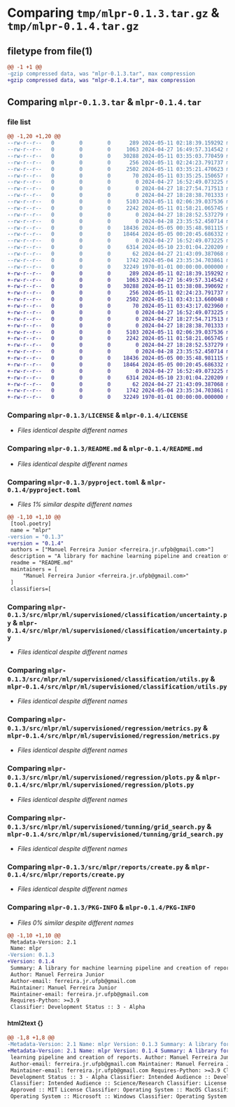 # Comparing `tmp/mlpr-0.1.3.tar.gz` & `tmp/mlpr-0.1.4.tar.gz`

## filetype from file(1)

```diff
@@ -1 +1 @@
-gzip compressed data, was "mlpr-0.1.3.tar", max compression
+gzip compressed data, was "mlpr-0.1.4.tar", max compression
```

## Comparing `mlpr-0.1.3.tar` & `mlpr-0.1.4.tar`

### file list

```diff
@@ -1,20 +1,20 @@
--rw-r--r--   0        0        0      289 2024-05-11 02:18:39.159292 mlpr-0.1.3/CHANGELOG.md
--rw-r--r--   0        0        0     1063 2024-04-27 16:49:57.314542 mlpr-0.1.3/LICENSE
--rw-r--r--   0        0        0    30288 2024-05-11 03:35:03.770459 mlpr-0.1.3/README.md
--rw-r--r--   0        0        0      256 2024-05-11 02:24:23.791737 mlpr-0.1.3/SECURITY.md
--rw-r--r--   0        0        0     2502 2024-05-11 03:35:21.470623 mlpr-0.1.3/pyproject.toml
--rw-r--r--   0        0        0       70 2024-05-11 03:35:25.150657 mlpr-0.1.3/src/mlpr/__init__.py
--rw-r--r--   0        0        0        0 2024-04-27 16:52:49.073225 mlpr-0.1.3/src/mlpr/ml/__init__.py
--rw-r--r--   0        0        0        0 2024-04-27 18:27:54.717513 mlpr-0.1.3/src/mlpr/ml/supervisioned/__init__.py
--rw-r--r--   0        0        0        0 2024-04-27 18:28:38.701333 mlpr-0.1.3/src/mlpr/ml/supervisioned/classification/__init__.py
--rw-r--r--   0        0        0     5103 2024-05-11 02:06:39.037536 mlpr-0.1.3/src/mlpr/ml/supervisioned/classification/uncertainty.py
--rw-r--r--   0        0        0     2242 2024-05-11 01:58:21.065745 mlpr-0.1.3/src/mlpr/ml/supervisioned/classification/utils.py
--rw-r--r--   0        0        0        0 2024-04-27 18:28:52.537279 mlpr-0.1.3/src/mlpr/ml/supervisioned/forecasting/__init__.py
--rw-r--r--   0        0        0        0 2024-04-28 23:35:52.450714 mlpr-0.1.3/src/mlpr/ml/supervisioned/regression/__init__.py
--rw-r--r--   0        0        0    18436 2024-05-05 00:35:48.981115 mlpr-0.1.3/src/mlpr/ml/supervisioned/regression/metrics.py
--rw-r--r--   0        0        0    18464 2024-05-05 00:20:45.686332 mlpr-0.1.3/src/mlpr/ml/supervisioned/regression/plots.py
--rw-r--r--   0        0        0        0 2024-04-27 16:52:49.073225 mlpr-0.1.3/src/mlpr/ml/supervisioned/tunning/__init__.py
--rw-r--r--   0        0        0     6314 2024-05-10 23:01:04.220209 mlpr-0.1.3/src/mlpr/ml/supervisioned/tunning/grid_search.py
--rw-r--r--   0        0        0       62 2024-04-27 21:43:09.387068 mlpr-0.1.3/src/mlpr/reports/__init__.py
--rw-r--r--   0        0        0     1742 2024-05-04 23:35:34.703861 mlpr-0.1.3/src/mlpr/reports/create.py
--rw-r--r--   0        0        0    32249 1970-01-01 00:00:00.000000 mlpr-0.1.3/PKG-INFO
+-rw-r--r--   0        0        0      289 2024-05-11 02:18:39.159292 mlpr-0.1.4/CHANGELOG.md
+-rw-r--r--   0        0        0     1063 2024-04-27 16:49:57.314542 mlpr-0.1.4/LICENSE
+-rw-r--r--   0        0        0    30288 2024-05-11 03:38:08.390692 mlpr-0.1.4/README.md
+-rw-r--r--   0        0        0      256 2024-05-11 02:24:23.791737 mlpr-0.1.4/SECURITY.md
+-rw-r--r--   0        0        0     2502 2024-05-11 03:43:13.660048 mlpr-0.1.4/pyproject.toml
+-rw-r--r--   0        0        0       70 2024-05-11 03:43:17.023960 mlpr-0.1.4/src/mlpr/__init__.py
+-rw-r--r--   0        0        0        0 2024-04-27 16:52:49.073225 mlpr-0.1.4/src/mlpr/ml/__init__.py
+-rw-r--r--   0        0        0        0 2024-04-27 18:27:54.717513 mlpr-0.1.4/src/mlpr/ml/supervisioned/__init__.py
+-rw-r--r--   0        0        0        0 2024-04-27 18:28:38.701333 mlpr-0.1.4/src/mlpr/ml/supervisioned/classification/__init__.py
+-rw-r--r--   0        0        0     5103 2024-05-11 02:06:39.037536 mlpr-0.1.4/src/mlpr/ml/supervisioned/classification/uncertainty.py
+-rw-r--r--   0        0        0     2242 2024-05-11 01:58:21.065745 mlpr-0.1.4/src/mlpr/ml/supervisioned/classification/utils.py
+-rw-r--r--   0        0        0        0 2024-04-27 18:28:52.537279 mlpr-0.1.4/src/mlpr/ml/supervisioned/forecasting/__init__.py
+-rw-r--r--   0        0        0        0 2024-04-28 23:35:52.450714 mlpr-0.1.4/src/mlpr/ml/supervisioned/regression/__init__.py
+-rw-r--r--   0        0        0    18436 2024-05-05 00:35:48.981115 mlpr-0.1.4/src/mlpr/ml/supervisioned/regression/metrics.py
+-rw-r--r--   0        0        0    18464 2024-05-05 00:20:45.686332 mlpr-0.1.4/src/mlpr/ml/supervisioned/regression/plots.py
+-rw-r--r--   0        0        0        0 2024-04-27 16:52:49.073225 mlpr-0.1.4/src/mlpr/ml/supervisioned/tunning/__init__.py
+-rw-r--r--   0        0        0     6314 2024-05-10 23:01:04.220209 mlpr-0.1.4/src/mlpr/ml/supervisioned/tunning/grid_search.py
+-rw-r--r--   0        0        0       62 2024-04-27 21:43:09.387068 mlpr-0.1.4/src/mlpr/reports/__init__.py
+-rw-r--r--   0        0        0     1742 2024-05-04 23:35:34.703861 mlpr-0.1.4/src/mlpr/reports/create.py
+-rw-r--r--   0        0        0    32249 1970-01-01 00:00:00.000000 mlpr-0.1.4/PKG-INFO
```

### Comparing `mlpr-0.1.3/LICENSE` & `mlpr-0.1.4/LICENSE`

 * *Files identical despite different names*

### Comparing `mlpr-0.1.3/README.md` & `mlpr-0.1.4/README.md`

 * *Files identical despite different names*

### Comparing `mlpr-0.1.3/pyproject.toml` & `mlpr-0.1.4/pyproject.toml`

 * *Files 1% similar despite different names*

```diff
@@ -1,10 +1,10 @@
 [tool.poetry]
 name = "mlpr"
-version = "0.1.3"
+version = "0.1.4"
 authors = ["Manuel Ferreira Junior <ferreira.jr.ufpb@gmail.com>"]
 description = "A library for machine learning pipeline and creation of reports."
 readme = "README.md"
 maintainers = [
     "Manuel Ferreira Junior <ferreira.jr.ufpb@gmail.com>"
 ]
 classifiers=[
```

### Comparing `mlpr-0.1.3/src/mlpr/ml/supervisioned/classification/uncertainty.py` & `mlpr-0.1.4/src/mlpr/ml/supervisioned/classification/uncertainty.py`

 * *Files identical despite different names*

### Comparing `mlpr-0.1.3/src/mlpr/ml/supervisioned/classification/utils.py` & `mlpr-0.1.4/src/mlpr/ml/supervisioned/classification/utils.py`

 * *Files identical despite different names*

### Comparing `mlpr-0.1.3/src/mlpr/ml/supervisioned/regression/metrics.py` & `mlpr-0.1.4/src/mlpr/ml/supervisioned/regression/metrics.py`

 * *Files identical despite different names*

### Comparing `mlpr-0.1.3/src/mlpr/ml/supervisioned/regression/plots.py` & `mlpr-0.1.4/src/mlpr/ml/supervisioned/regression/plots.py`

 * *Files identical despite different names*

### Comparing `mlpr-0.1.3/src/mlpr/ml/supervisioned/tunning/grid_search.py` & `mlpr-0.1.4/src/mlpr/ml/supervisioned/tunning/grid_search.py`

 * *Files identical despite different names*

### Comparing `mlpr-0.1.3/src/mlpr/reports/create.py` & `mlpr-0.1.4/src/mlpr/reports/create.py`

 * *Files identical despite different names*

### Comparing `mlpr-0.1.3/PKG-INFO` & `mlpr-0.1.4/PKG-INFO`

 * *Files 0% similar despite different names*

```diff
@@ -1,10 +1,10 @@
 Metadata-Version: 2.1
 Name: mlpr
-Version: 0.1.3
+Version: 0.1.4
 Summary: A library for machine learning pipeline and creation of reports.
 Author: Manuel Ferreira Junior
 Author-email: ferreira.jr.ufpb@gmail.com
 Maintainer: Manuel Ferreira Junior
 Maintainer-email: ferreira.jr.ufpb@gmail.com
 Requires-Python: >=3.9
 Classifier: Development Status :: 3 - Alpha
```

#### html2text {}

```diff
@@ -1,8 +1,8 @@
-Metadata-Version: 2.1 Name: mlpr Version: 0.1.3 Summary: A library for machine
+Metadata-Version: 2.1 Name: mlpr Version: 0.1.4 Summary: A library for machine
 learning pipeline and creation of reports. Author: Manuel Ferreira Junior
 Author-email: ferreira.jr.ufpb@gmail.com Maintainer: Manuel Ferreira Junior
 Maintainer-email: ferreira.jr.ufpb@gmail.com Requires-Python: >=3.9 Classifier:
 Development Status :: 3 - Alpha Classifier: Intended Audience :: Developers
 Classifier: Intended Audience :: Science/Research Classifier: License :: OSI
 Approved :: MIT License Classifier: Operating System :: MacOS Classifier:
 Operating System :: Microsoft :: Windows Classifier: Operating System :: Unix
```

